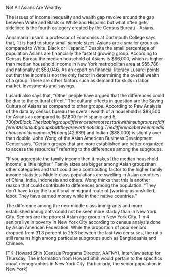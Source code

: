 Not All Asians Are Wealthy

The issues of income inequality and wealth gap revolve around the gap between White and Black or White and Hispanic but what often gets sidelined is the fourth category created by the Census Bureau - Asians.

Annamaria Lusardi a professor of Economics at Dartmouth College says that, “It is hard to study small sample sizes. Asians are a smaller group as compared to White, Black or Hispanic.” Despite the small percentage of population Asians are financially the fastest growing group. According to Census Bureau the median household of Asians is $66,000, which is higher than median household income in New York metropolitan area at $65,786 and nationally at $53,046. As an expert on financial literacy Lusardi points out that the income is not the only factor in determining the overall wealth of a group. There are other factors such as demand for skills in labor market, investments and savings. 

Lusardi also says that, “Other people have argued that the differences could be due to the cultural effect.” The cultural effects in question are the Saving Culture of Asians as compared to other groups. According to Pew Analysis of the data by census bureau the overall wealth of a household is $83,500 for Asians as compared to $7,800 for Hispanic and $5,730 for Black. The sizable group differences are not so stark within subgroups of different Asian subgroups but they are worth noticing. The difference between median household incomes of Hmong ($42,689) and Indian ($88,000) is slightly over than double.  John Wong of the Asian American Business Development Center says, “Certain groups that are more established are better organized to access the resources” referring to the differences among the subgroups. 

“If you aggregate the family income then it makes [the median household income] a little higher.” Family sizes are bigger among Asian groupsthan other categories and that could be a contributing factor to the higher family income statistics. Middle class populations are swelling in Asian countries of China, India, Indonesia and others. Wong thinks that this is another reason that could contribute to differences among the population. “They don’t have to go the traditional immigrant route of [working as unskilled] labor. They have earned money while in their native countries.”

The difference among the neo-middle class immigrants and more established immigrants could not be seen more starkly than in New York City. Seniors are the poorest Asian age group in New York City. 1 in 4 seniors live in poverty in New York City according to census analysis done by Asian American Federation. While the proportion of poor seniors dropped from 31.3 percent to 25.3 between the last two censuses, the ratio still remains high among particular subgroups such as Bangladeshis and Chinese. 

[TK: Howard Shih (Census Programs Director, AAFNY), 
Interview setup for Thursday, The information from Howard Shih would pertain to the specifics about demographics in New York City. Particularly, the senior population in New York]
